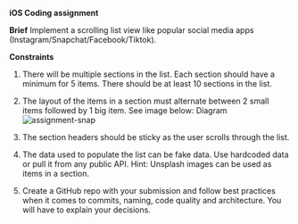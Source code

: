 **iOS Coding assignment**

**Brief**
Implement a scrolling list view like popular social media apps (Instagram/Snapchat/Facebook/Tiktok).

**Constraints**

1) There will be multiple sections in the list. Each section should have a minimum for 5 items. There should be at least 10 sections in the list.
2) The layout of the items in a section must alternate between 2 small items followed by 1 big item. See image below: Diagram
![assignment-snap](https://user-images.githubusercontent.com/92427920/153847887-793803ec-e9fe-4ebc-a519-ef5a83b7fa7b.png)

3) The section headers should be sticky as the user scrolls through the list.
4) The data used to populate the list can be fake data. Use hardcoded data or pull it from any public API. Hint: Unsplash images can be used as items in a section.
5) Create a GitHub repo with your submission and follow best practices when it comes to commits, naming, code quality and architecture. You will have to explain your decisions.
